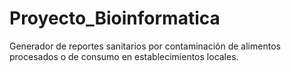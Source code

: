 # Proyecto_Bioinformatica
Generador de reportes sanitarios por contaminación de alimentos procesados o de consumo en establecimientos locales.
